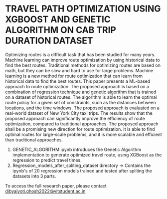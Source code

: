 TRAVEL PATH OPTIMIZATION USING XGBOOST AND GENETIC ALGORITHM ON CAB TRIP DURATION DATASET
=========================================================================================

Optimizing routes is a difficult task that has been studied for many years. Machine learning can improve route optimization by using historical data to find the best routes. Traditional methods for optimizing routes are based on math, but they can be slow and hard to use for large problems. Machine learning is a new method for route optimization that can learn from historical data to find the best routes. This paper presents a ML-based approach to route optimization. The proposed approach is based on a combination of regression technique and genetic algorithm that is trained on a dataset of historical routes. The algorithm is able to learn the optimal route policy for a given set of constraints, such as the distances between locations, and the time windows. The proposed approach is evaluated on a real-world dataset of New York City taxi trips. The results show that the proposed approach can significantly improve the efficiency of route optimization, compared to traditional approaches. The proposed approach shall be a promising new direction for route optimization. It is able to find optimal routes for large-scale problems, and it is more scalable and efficient than traditional approaches.

1. GENETIC_ALGORITHM.ipynb introduces the Genetic Algorithm implementation to generate optimized travel route, using XGBoost as the regression to predict travel times.
2. Regression_models_after_spliting_dataset directory -> Contains the ipynb's of 20 regression models trained and tested after spliting the datasets into 3 parts.

To access the full research paper, please contact dibyajyoti.ghosh2022@vitstudent.ac.in.
